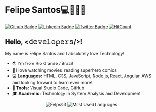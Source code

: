 # Felipe Santos💻👨🏻‍💻
[![Github Badge](https://img.shields.io/badge/-Github-000?style=flat-square&logo=Github&logoColor=white&link=https://github.com/Felps03)](https://github.com/Felps03)
[![Linkedin Badge](https://img.shields.io/badge/-LinkedIn-blue?style=flat-square&logo=Linkedin&logoColor=white&link=https://www.linkedin.com/in/felps03)](https://www.linkedin.com/in/felps03/)
[![Twitter Badge](https://img.shields.io/badge/-Twitter-1ca0f1?style=flat-square&labelColor=1ca0f1&logo=twitter&logoColor=white&link=https://twitter.com/felpsdev)](https://twitter.com/felpsdev)
[![HitCount](http://hits.dwyl.com/felps03/https://githubcom/Felps03/Felps03.svg)](http://hits.dwyl.com/felps03/https://githubcom/Felps03/Felps03)

## 𝐇𝐞𝐥𝐥𝐨, <𝚍𝚎𝚟𝚎𝚕𝚘𝚙𝚎𝚛𝚜/>! 

My name is Felipe Santos and I absolutely love Technology! 

- 🌎 I'm from Rio Grande / Brazil
- 💜 I love watching movies, reading superhero comics
- 💻 **Languages:** HTML, CSS, JavaScript, Node.js, React, Angular, AWS and looking forward to learn even more!
- 🔧 **Tools:** Visual Studio Code, GitHub
- 🎓 **Academic:** Technology in System Analysis and Development

<p align="center">
  <img src="https://github-readme-stats.vercel.app/api?username=Felps03&show_icons=true" alt="Felps03" />
  <img src = "https://github-readme-stats.vercel.app/api/top-langs/?username=Felps03" alt="Most Used Languages">
</p>